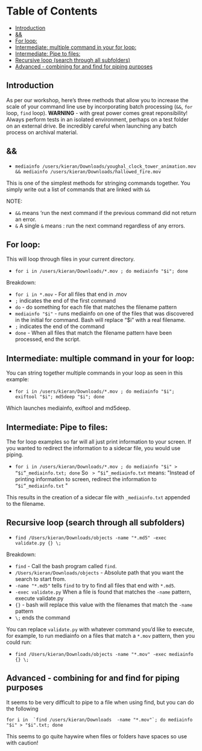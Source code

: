 
# Table of Contents
- [Introduction](#introduction)
- [&&](#&&)
- [For loop:](#for-loop)
- [Intermediate: multiple command in your for loop:](#intermediate-multiple-command-in-your-for-loop)
- [Intermediate: Pipe to files:](#intermediate-pipe-to-files)
- [Recursive loop (search through all subfolders)](#recursive-loop-search-through-all-subfolders)
- [Advanced - combining for and find for piping purposes](#advanced-combining-for-and-find-for-piping-purposes)


## Introduction
As per our workshop, here’s three methods that allow you to increase the scale of your command line use by incorporating batch processing (`&&`, `for` loop, `find` loop). 
**WARNING** - with great power comes great reponsibility! Always perform tests in an isolated environment, perhaps on a test folder on an external drive. Be incredibly careful when launching any batch process on archival material.

## &&
- `mediainfo /users/kieran/Downloads/youghal_clock_tower_animation.mov && mediainfo /users/kieran/Downloads/hallowed_fire.mov`  

This is one of the simplest methods for stringing commands together. You simply write out a list of commands that are linked with `&&`

NOTE:
- `&&` means ‘run the next command if the previous command did not return an error.
- `&` A single `&` means : run the next command regardless of any errors.

## For loop:
This will loop through files in your current directory.
- `for i in /users/kieran/Downloads/*.mov ; do mediainfo "$i"; done`

Breakdown:
- `for i in *.mov` - For all files that  end in .mov
- `;` indicates the end of the first command 
- `do` - do something for each file that matches the filename pattern
- `mediainfo "$i"` - runs mediainfo on one of the files that was discovered in the initial for command. Bash will replace “$i” with a real filename.
- `;` indicates the end of the command 
- `done` - When all files that match the filename pattern have been processed, end the script.

## Intermediate: multiple command in your for loop:
You can string together multiple commands in your loop as seen in this example:
- `for i in /users/kieran/Downloads/*.mov ; do mediainfo "$i"; exiftool "$i"; md5deep "$i"; done`

Which launches mediainfo, exiftool and md5deep.

## Intermediate: Pipe to files:
The for loop examples so far will all just print information to your screen. If you wanted to redirect the information to a sidecar file, you would use piping.
- `for i in /users/kieran/Downloads/*.mov ; do mediainfo "$i" > “$i”_mediainfo.txt; done`
So ` > “$i”_mediainfo.txt` means:
"Instead of printing information to screen, redirect the information to `“$i”_mediainfo.txt` "

This results in the creation of a sidecar file with `_mediainfo.txt` appended to the filename. 

## Recursive loop (search through all subfolders)
- `find /Users/kieran/Downloads/objects -name "*.md5" -exec validate.py {} \;`

Breakdown:
- `find` - Call the bash program called `find`.
- `/Users/kieran/Downloads/objects` - Absolute path that you want the search to start from.
- `-name "*.md5"` tells `find` to try to find all files that end with `*.md5`.
- `-exec validate.py` When a file is found that matches the `-name` pattern, execute validate.py
- `{}` - bash will replace this value with the filenames that match the `-name` pattern
- `\;` ends the command

You can replace `validate.py` with whatever command you’d like to execute, for example, to run mediainfo on a files that match a `*.mov` pattern, then you could run:
- `find /Users/kieran/Downloads/objects -name "*.mov" -exec mediainfo {} \;`


## Advanced - combining for and find for piping purposes

It seems to be very difficult to pipe to a file when using find, but you can do the following 
```
for i in  `find /users/kieran/Downloads  -name "*.mov"`; do mediainfo "$i" > "$i".txt; done
```
This seems to go quite haywire when files or folders have spaces so use with caution!
